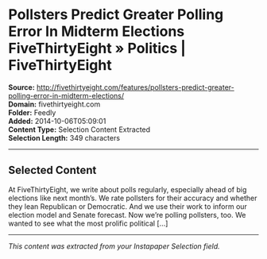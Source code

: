 # Pollsters Predict Greater Polling Error In Midterm Elections FiveThirtyEight » Politics | FiveThirtyEight

**Source:** http://fivethirtyeight.com/features/pollsters-predict-greater-polling-error-in-midterm-elections/  
**Domain:** fivethirtyeight.com  
**Folder:** Feedly  
**Added:** 2014-10-06T05:09:01  
**Content Type:** Selection Content Extracted  
**Selection Length:** 349 characters  


---

## Selected Content

At FiveThirtyEight, we write about polls regularly, especially ahead of big elections like next month’s. We rate pollsters for their accuracy and whether they lean Republican or Democratic. And we use their work to inform our election model and Senate forecast. Now we’re polling pollsters, too. We wanted to see what the most prolific political […]

---

*This content was extracted from your Instapaper Selection field.*